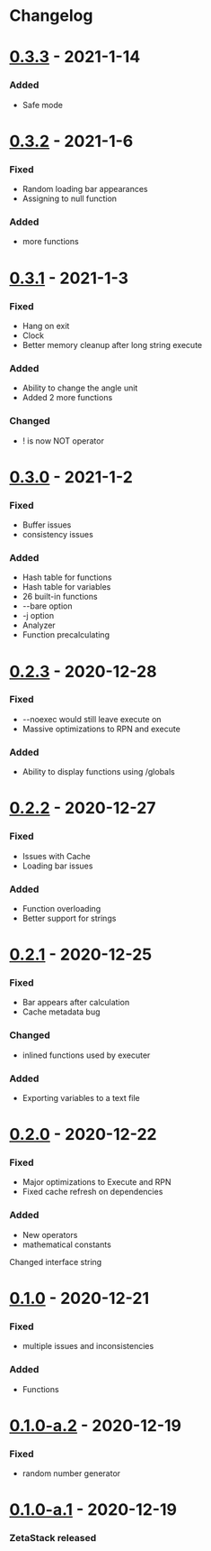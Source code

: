 # Changelog

# [0.3.3](#0.3.3) - 2021-1-14

### Added

- Safe mode

# [0.3.2](#0.3.2) - 2021-1-6

### Fixed

- Random loading bar appearances
- Assigning to null function

### Added

- more functions

# [0.3.1](#0.3.1) - 2021-1-3

### Fixed

- Hang on exit
- Clock
- Better memory cleanup after long string execute

### Added

- Ability to change the angle unit
- Added 2 more functions

### Changed
- ! is now NOT operator

# [0.3.0](#0.3.0) - 2021-1-2

### Fixed

- Buffer issues
- consistency issues

### Added

- Hash table for functions
- Hash table for variables
- 26 built-in functions
- --bare option
- -j option
- Analyzer
- Function precalculating


# [0.2.3](#0.2.3) - 2020-12-28

### Fixed

- --noexec would still leave execute on
- Massive optimizations to RPN and execute

### Added

- Ability to display functions using /globals

# [0.2.2](#0.2.2) - 2020-12-27

### Fixed

- Issues with Cache
- Loading bar issues

### Added

- Function overloading
- Better support for strings


# [0.2.1](#0.2.1) - 2020-12-25

### Fixed

- Bar appears after calculation
- Cache metadata bug

### Changed

- inlined functions used by executer

### Added

- Exporting variables to a text file

# [0.2.0](#0.2.0) - 2020-12-22

### Fixed

- Major optimizations to Execute and RPN
- Fixed cache refresh on dependencies

### Added

- New operators
- mathematical constants

Changed interface string

# [0.1.0](#0.1.0) - 2020-12-21

### Fixed

- multiple issues and inconsistencies

### Added

- Functions

# [0.1.0-a.2](#0.1.0-a.2) - 2020-12-19

### Fixed

- random number generator

# [0.1.0-a.1](#0.1.0-a.1) - 2020-12-19

### ZetaStack released
